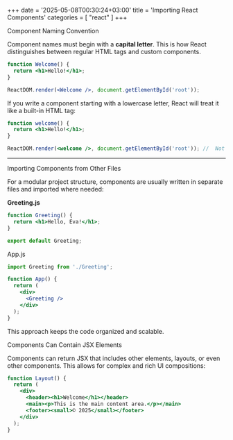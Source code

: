 +++
date = '2025-05-08T00:30:24+03:00'
title = 'Importing React Components'
categories = [ "react" ]
+++

Component Naming Convention

Component names must begin with a **capital letter**. This is how React distinguishes between regular HTML tags and custom components.

```jsx
function Welcome() {
  return <h1>Hello!</h1>;
}

ReactDOM.render(<Welcome />, document.getElementById('root'));
```

If you write a component starting with a lowercase letter, React will treat it like a built-in HTML tag:

```jsx
function welcome() {
  return <h1>Hello!</h1>;
}

ReactDOM.render(<welcome />, document.getElementById('root')); //  Not rendered as a component
```

---

Importing Components from Other Files

For a modular project structure, components are usually written in separate files and imported where needed:

**Greeting.js**

```jsx
function Greeting() {
  return <h1>Hello, Eva!</h1>;
}

export default Greeting;
```

App.js

```jsx
import Greeting from './Greeting';

function App() {
  return (
    <div>
      <Greeting />
    </div>
  );
}
```

This approach keeps the code organized and scalable.

Components Can Contain JSX Elements

Components can return JSX that includes other elements, layouts, or even other components. This allows for complex and rich UI compositions:

```jsx
function Layout() {
  return (
    <div>
      <header><h1>Welcome</h1></header>
      <main><p>This is the main content area.</p></main>
      <footer><small>© 2025</small></footer>
    </div>
  );
}
```